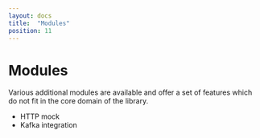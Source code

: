 ```yaml
---
layout: docs
title:  "Modules"
position: 11
---
```


# Modules

Various additional modules are available and offer a set of features which do not fit in the core domain of the library.

- HTTP mock
- Kafka integration